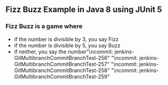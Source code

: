 ## Fizz Buzz Example in Java 8 using JUnit 5

### Fizz Buzz is a game where
- if the number is divisible by 3, you say Fizz
- if the number is divisible by 5, you say Buzz
- if neither, you say the number"\ncommit: jenkins-GitMultibranchCommitBranchTest-256" 
"\ncommit: jenkins-GitMultibranchCommitBranchTest-257" 
"\ncommit: jenkins-GitMultibranchCommitBranchTest-258" 
"\ncommit: jenkins-GitMultibranchCommitBranchTest-259" 
